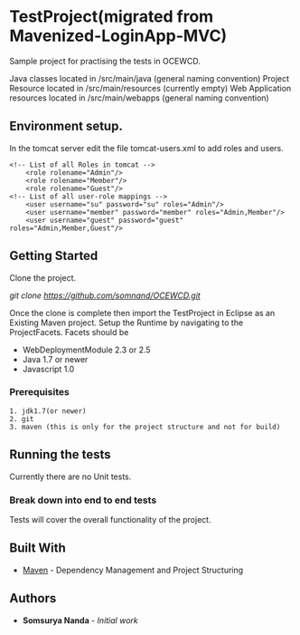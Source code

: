 # TestProject(migrated from Mavenized-LoginApp-MVC) 

Sample project for practising the tests in OCEWCD.

Java classes located in /src/main/java (general naming convention)
Project Resource located in /src/main/resources (currently empty)
Web Application resources located in /src/main/webapps (general naming convention)

## Environment setup.
In the tomcat server edit the file tomcat-users.xml to add roles and users.
```
<!-- List of all Roles in tomcat -->
	<role rolename="Admin"/>
	<role rolename="Member"/>
	<role rolename="Guest"/>
<!-- List of all user-role mappings -->	
	<user username="su" password="su" roles="Admin"/>
	<user username="member" password="member" roles="Admin,Member"/>
	<user username="guest" password="guest" roles="Admin,Member,Guest"/>
```
## Getting Started

Clone the project. 

*git clone https://github.com/somnand/OCEWCD.git*

Once the clone is complete then import the TestProject in Eclipse as an Existing Maven project.
Setup the Runtime by navigating to the ProjectFacets.
Facets should be 
* WebDeploymentModule 2.3 or 2.5
* Java 1.7 or newer
* Javascript 1.0

### Prerequisites
```
1. jdk1.7(or newer)
2. git
3. maven (this is only for the project structure and not for build)
```
## Running the tests

Currently there are no Unit tests.

### Break down into end to end tests

Tests will cover the overall functionality of the project.

## Built With

* [Maven](https://maven.apache.org/) - Dependency Management and Project Structuring

## Authors

* **Somsurya Nanda** - *Initial work* 



